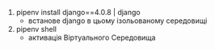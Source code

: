 1. pipenv install django==4.0.8 | django
   - встанове django в цьому ізольованому середовищі
2. pipenv shell
   - активація Віртуального Середовища